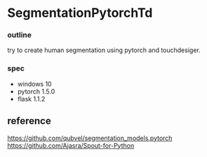 # SegmentationPytorchTd

### outline ###
try to create human segmentation using pytorch and touchdesiger.


### spec ###
- windows 10
- pytorch 1.5.0
- flask 1.1.2


## reference ##
https://github.com/qubvel/segmentation_models.pytorch  
https://github.com/Ajasra/Spout-for-Python
